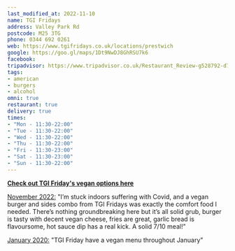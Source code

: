 ```yaml
---
last_modified_at: 2022-11-10
name: TGI Fridays
address: Valley Park Rd
postcode: M25 3TG
phone: 0344 692 0261
web: https://www.tgifridays.co.uk/locations/prestwich
google: https://goo.gl/maps/1Dt9NwDJ8GhRSU7k6
facebook: 
tripadvisor: https://www.tripadvisor.co.uk/Restaurant_Review-g528792-d732188-Reviews-TGI_Fridays_Prestwich-Prestwich_Bury_Greater_Manchester_England.html
tags:
- american
- burgers
- alcohol
omni: true
restaurant: true
delivery: true
times:
- "Mon - 11:30-22:00"
- "Tue - 11:30-22:00"
- "Wed - 11:30-22:00"
- "Thu - 11:30-22:00"
- "Fri - 11:30-23:00"
- "Sat - 11:30-23:00"
- "Sun - 11:30-22:00"
---
```


**[Check out TGI Friday's vegan options here](https://www.tgifridays.co.uk/menu/vegan-choices/)**

[November 2022:](https://anar.chi.st/i/web/post/496455686123430852) "I’m stuck indoors suffering with Covid, and a vegan burger and sides combo from TGI Fridays was exactly the comfort food I needed. There’s nothing groundbreaking here but it’s all solid grub, burger is tasty with decent vegan cheese, fries are great, garlic bread is flavoursome, hot sauce dip has a real kick. A solid 7/10 meal!"

[January 2020:](https://www.facebook.com/groups/veganprestwich/permalink/1009800579397358/) "TGI Friday have a vegan menu throughout January"
